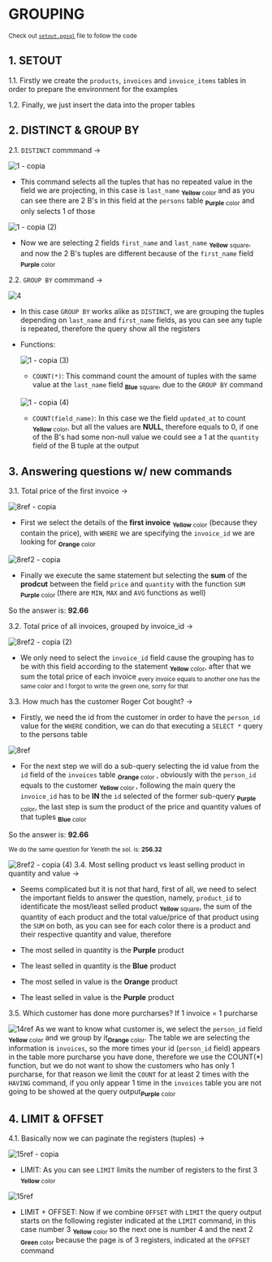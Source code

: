 # GROUPING

<sub> Check out [`setout.pgsql`](setout.pgsql) file to follow the code </sub>

##  1. SETOUT

1.1. Firstly we create the `products`, `invoices` and `invoice_items` tables in order to prepare the environment for the examples

1.2. Finally, we just insert the data into the proper tables

## 2. DISTINCT & GROUP BY

2.1. `DISTINCT` commmand -> 

![1 - copia](https://github.com/RogerCL24/pgSQL/assets/90930371/dd62f411-4a11-4d3e-b893-6d195ed7d40f)
- This command selects all the tuples that has no repeated value in the field we are projecting, in this case is `last_name` <sub> **Yellow** color </sub> and as you can see there are 2 B's in this field at the `persons` table <sub> **Purple** color</sub> and only selects 1 of those

![1 - copia (2)](https://github.com/RogerCL24/pgSQL/assets/90930371/b9decd66-2a00-4ba4-9170-c0206deaaf83)
- Now we are selecting 2 fields `first_name` and `last_name` <sub> **Yellow** square</sub>, and now the 2 B's tuples are different because of the `first_name` field <sub> **Purple** color</sub> 

2.2. `GROUP BY` commmand -> 

![4](https://github.com/RogerCL24/pgSQL/assets/90930371/1ee20a30-885e-4eb5-9bd1-648459b881be)
- In this case `GROUP BY` works alike as `DISTINCT`, we are grouping the tuples depending on `last_name` and `first_name` fields, as you can see any tuple is repeated, therefore the query show all the registers

- Functions:
  
    ![1 - copia (3)](https://github.com/RogerCL24/pgSQL/assets/90930371/2af7feef-4ce0-483a-b158-3b7514198503)
    - `COUNT(*)`: This command count the amount of tuples with the same value at the `last_name` field <sub>**Blue** square</sub>, due to the `GROUP BY` command 

   ![1 - copia (4)](https://github.com/RogerCL24/pgSQL/assets/90930371/bd5940ba-6f34-4337-8a3a-d448e41854df)
    - `COUNT(field_name)`: In this case we the field `updated_at` to count <sub>**Yellow** color</sub>, but all the values are **NULL**, therefore equals to 0, if one of the     B's had some non-null value we could see a 1 at the `quantity` field of the B tuple at the output

## 3. Answering questions w/ new commands

3.1. Total price of the first invoice ->

![8ref - copia](https://github.com/RogerCL24/pgSQL/assets/90930371/4fbff878-3416-42c0-b666-b645ffcbfa91)
- First we select the details of the **first invoice** <sub>**Yellow** color</sub> (because they contain the price), with `WHERE` we are specifying the `invoice_id` we are looking for <sub>**Orange** color</sub>

![8ref2 - copia](https://github.com/RogerCL24/pgSQL/assets/90930371/3bcb94b9-f830-4763-88d0-3cf05420ac52)
- Finally we execute the same statement but selecting the **sum** of the **prodcut** between the field `price` and `quantity` with the function `SUM` <sub> **Purple** color </sub> (there are `MIN`, `MAX` and `AVG` functions as well)

So the answer is: **92.66**

3.2. Total price of all invoices, grouped by invoice_id -> 

![8ref2 - copia (2)](https://github.com/RogerCL24/pgSQL/assets/90930371/6bf1312e-f72c-4ce4-83ff-96b89745a6b9)
- We only need to select the `invoice_id` field cause the grouping has to be with this field according to the statement <sub>**Yellow** color</sub>, after that we sum the total price of each invoice <sub> every invoice equals to another one has the same color and I forgot to write the green one, sorry for that</sub>

3.3. How much has the customer Roger Cot bought? -> 

- Firstly, we need the id from the customer in order to have the `person_id` value for the `WHERE` condition, we can do that executing a `SELECT *` query to the persons table

![8ref](https://github.com/RogerCL24/pgSQL/assets/90930371/e60ae633-bc03-4a86-8a29-828751c5ce01)
-  For the next step we will do a sub-query selecting the id value from the `id` field of the `invoices` table <sub>**Orange** color </sub>, obviously with the `person_id` equals to the customer <sub>**Yellow** color </sub>, following the main query the `invoice_id` has to be **IN** the `id` selected of the former sub-query <sub>**Purple** color</sub>, the last step is sum the product of the price and quantity values of that tuples <sub>**Blue** color</sub>

So the answer is: **92.66**

<sub>We do the same question for Yeneth the sol. is: **256.32**</sub>

![8ref2 - copia (4)](https://github.com/RogerCL24/pgSQL/assets/90930371/112e729b-d403-444f-9461-16ea6021450a)
3.4. Most selling product vs least selling product in quantity and value -> 

- Seems complicated but it is not that hard, first of all, we need to select the important fields to answer the question, namely, `product_id` to identificate the most/least selled product <sub>**Yellow** square</sub>, the sum of the quantity of each product and the total value/price of that product using the `SUM` on both, as you can see for each color there is a product and their respective quantity and value, therefore

- The most selled in quantity is the **Purple** product
- The least selled in quantity is the **Blue** product
- The most selled in value is the **Orange** product
- The least selled in value is the **Purple** product


3.5. Which customer has done more purcharses? If 1 invoice = 1 purcharse

![14ref](https://github.com/RogerCL24/pgSQL/assets/90930371/3d51066d-5940-4a67-9576-eb12666129be)
As we want to know what customer is, we select the `person_id` field <sub> **Yellow** color</sub> and we group by it<sub>**Orange** color</sub>. The table we are selecting the information is `invoices`, so the more times your id (`person_id` field) appears in the table more purcharse you have done, therefore we use the COUNT(*) function, but we do not want to show the customers who has only 1 purcharse, for that reason we limit the ``COUNT`` for at least 2 times with the ``HAVING`` command, if you only appear 1 time in the ``invoices`` table you are not going to be showed at the query output<sub>**Purple** color </sub>

## 4. LIMIT & OFFSET

4.1. Basically now we can paginate the registers (tuples) -> 

![15ref - copia](https://github.com/RogerCL24/pgSQL/assets/90930371/8dd66e39-edab-400b-945c-8ab6adf8d30c)
- LIMIT: As you can see ``LIMIT`` limits the number of registers to the first 3 <sub>**Yellow** color </sub>

![15ref](https://github.com/RogerCL24/pgSQL/assets/90930371/5ff05342-f81c-4459-b409-513c54a1fb18)
- LIMIT + OFFSET: Now if we combine `OFFSET` with ``LIMIT`` the query output starts on the following register indicated at the ``LIMIT`` command, in this case number 3 <sub>**Yellow** color </sub> so the next one is number 4 and the next 2 <sub> **Green** color</sub> because the page is of 3 registers, indicated at the ``OFFSET`` command 



